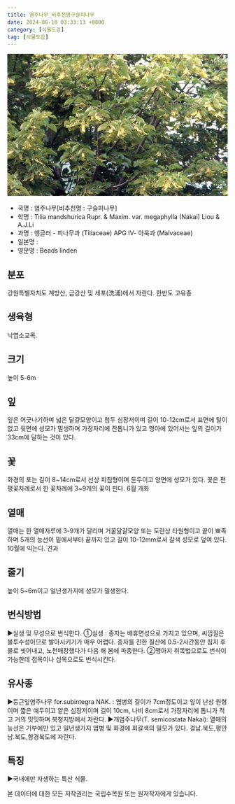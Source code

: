 ```yaml
---
title: 염주나무_비추천명구슬피나무
date: 2024-06-18 03:33:13 +0800
category: [식물도감]
tag: [식물도감]
---
```




![염주나무[비추천명 : 구슬피나무]](/assets/img/fileUpload/plants/basic/Tiliaceae/Tilia/9257/1_th2.JPG)
- 국명 : 염주나무[비추천명 : 구슬피나무]
- 학명 : Tilia mandshurica Rupr. & Maxim. var. megaphylla (Nakai) Liou & A.J.Li
- 과명 : 앵글러 - 피나무과 (Tiliaceae) APG Ⅳ- 아욱과 (Malvaceae)
- 일본명 : 
- 영문명 : Beads linden


## 분포
강원특별자치도 계방산, 금강산 및 세포(洗浦)에서 자란다. 한반도 고유종
## 생육형
낙엽소교목.
## 크기
높이 5-6m
## 잎
잎은 어긋나기하며 넓은 달걀모양이고 첨두 심장저이며 길이 10-12cm로서 표면에 털이 없고 뒷면에 성모가 밀생하며 가장자리에 잔톱니가 있고 맹아에 있어서는 잎의 길이가 33cm에 달하는 것이 있다.
## 꽃
화경의 포는 길이 8~14cm로서 선상 피침형이며 둔두이고 양면에 성모가 있다. 꽃은 편평꽃차례로서 한 꽃차례에 3~9개의 꽃이 핀다. 6월 개화
## 열매
열매는 한 열매자루에 3-9개가 달리며 거꿀달걀모양 또는 도란상 타원형이고 끝이 뾰족하며 5개의 능선이 밑에서부터 끝까지 있고 길이 10-12mm로서 갈색 성모로 덮여 있다. 10월에 익는다. 견과
## 줄기
높이 5~6m이고 일년생가지에 성모가 밀생한다.
## 번식방법
▶실생 및 무성으로 번식한다. 
①실생 : 종자는 배휴면성으로 가지고 있으며, 씨껍질은 불투수성이므로 발아시키기가 매우 어렵다. 종자를 진한 질산에 0.5-2시간동안 침지 후 물로 씻어내고, 노천매장했다가 다음 해 봄에 파종한다. 
②맹아지 취목법으로도 번식이 가능한데 접목이나 삽목으로도 번식시킨다.
## 유사종
▶둥근잎염주나무 for.subintegra NAK. : 엽병의 길이가 7cm정도이고 잎이 난상 원형이며 짧은 예두이고 얕은 심장저이며 길이 10cm, 나비 8cm로서 가장자리에 톱니가 적고 거의 밋밋하며 북청지방에서 자란다.
▶개염주나무(T. semicostata Nakai): 열매의 능선은 기부에만 있고 일년생가지 엽병 및 화경에 회갈색의 밀모가 있다. 경남.북도,평안남.북도,함경북도에 자란다.
## 특징
▶국내에만 자생하는 특산 식물.






본 데이터에 대한 모든 저작권리는 국립수목원 또는 원저작자에게 있습니다.
